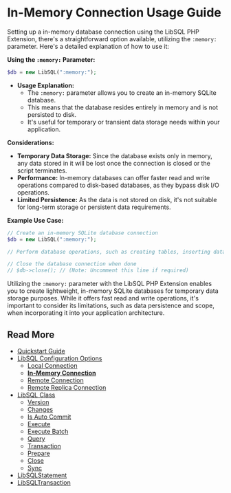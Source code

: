 # In-Memory Connection Usage Guide

Setting up a in-memory database connection using the LibSQL PHP Extension, there's a straightforward option available, utilizing the `:memory:` parameter. Here's a detailed explanation of how to use it:

**Using the `:memory:` Parameter:**

```php
$db = new LibSQL(":memory:");
```

- **Usage Explanation:**
  - The `:memory:` parameter allows you to create an in-memory SQLite database.
  - This means that the database resides entirely in memory and is not persisted to disk.
  - It's useful for temporary or transient data storage needs within your application.

**Considerations:**

- **Temporary Data Storage:** Since the database exists only in memory, any data stored in it will be lost once the connection is closed or the script terminates.
- **Performance:** In-memory databases can offer faster read and write operations compared to disk-based databases, as they bypass disk I/O operations.
- **Limited Persistence:** As the data is not stored on disk, it's not suitable for long-term storage or persistent data requirements.

**Example Use Case:**

```php
// Create an in-memory SQLite database connection
$db = new LibSQL(":memory:");

// Perform database operations, such as creating tables, inserting data, etc.

// Close the database connection when done
// $db->close(); // (Note: Uncomment this line if required)
```

Utilizing the `:memory:` parameter with the LibSQL PHP Extension enables you to create lightweight, in-memory SQLite databases for temporary data storage purposes. While it offers fast read and write operations, it's important to consider its limitations, such as data persistence and scope, when incorporating it into your application architecture.

## Read More

- [Quickstart Guide](quick-start.md)
- [LibSQL Configuration Options](000-configuration.md)
    - [Local Connection](001-local-connection.md)
    - **[In-Memory Connection](002-memory-connection.md)**
    - [Remote Connection](003-remote-connection.md)
    - [Remote Replica Connection](004-remote-replica-connection.md)
- [LibSQL Class](005-LibSQL-class.md)
    - [Version](006-version.md)
    - [Changes](007-changes.md)
    - [Is Auto Commit](008-isAutocommit.md)
    - [Execute](009-execute.md)
    - [Execute Batch](010-executeBatch.md)
    - [Query](011-query.md)
    - [Transaction](012-transaction.md)
    - [Prepare](013-prepare.md)
    - [Close](014-close.md)
    - [Sync](015-sync.md)
- [LibSQLStatement](016-LibSQLStatement.md)
- [LibSQLTransaction](017-LibSQLTransaction.md)


